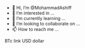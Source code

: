 - 👋 Hi, I’m @MohammadAshiff
- 👀 I’m interested in ...
- 🌱 I’m currently learning ...
- 💞️ I’m looking to collaborate on ...
- 📫 How to reach me ...

<!---
MohammadAshiff/MohammadAshiff is a ✨ special ✨ repository because its `README.md` (this file) appears on your GitHub profile.
You can click the Preview link to take a look at your changes.
--->
BTc link USD dollar 
